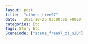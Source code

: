 ```yaml
---
layout: post
title:  "others_free97"
date:   2021-10-25 03:00:00 +0000
categories: Etc
Tags: Story Etc
SceneCode: ["scene_free97_q1_s20"]
---
```

